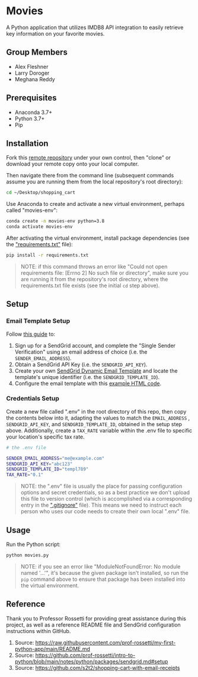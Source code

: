 # Movies

A Python application that utilizes IMDB8 API integration to easily retrieve key information on your favorite movies.

## Group Members
* Alex Fleshner
* Larry Doroger
* Meghana Reddy

## Prerequisites

  + Anaconda 3.7+
  + Python 3.7+
  + Pip

## Installation

Fork this [remote repository](https://github.com/larrydor/Movies) under your own control, then "clone" or download your remote copy onto your local computer.

Then navigate there from the command line (subsequent commands assume you are running them from the local repository's root directory):

```sh
cd ~/Desktop/shopping_cart
```
Use Anaconda to create and activate a new virtual environment, perhaps called "movies-env":

```sh
conda create -n movies-env python=3.8
conda activate movies-env
```

After activating the virtual environment, install package dependencies (see the ["requirements.txt"](/requirements.txt) file):

```sh
pip install -r requirements.txt
```

> NOTE: if this command throws an error like "Could not open requirements file: [Errno 2] No such file or directory", make sure you are running it from the repository's root directory, where the requirements.txt file exists (see the initial `cd` step above).

## Setup

### Email Template Setup

Follow [this guide](https://github.com/prof-rossetti/intro-to-python/blob/master/notes/python/packages/sendgrid.md) to:
  1) Sign up for a SendGrid account, and complete the "Single Sender Verification" using an email address of choice (i.e. the `SENDER_EMAIL_ADDRESS`).
  2) Obtain a SendGrid API Key (i.e. the `SENDGRID_API_KEY`).
  3) Create your own [SendGrid Dynamic Email Template](https://sendgrid.com/dynamic_templates) and locate the template's unique identifier (i.e. the `SENDGRID_TEMPLATE_ID`).
  4) Configure the email template with this [example HTML code](https://github.com/larrydor/shopping_cart/blob/main/email_template.html).

### Credentials Setup

Create a new file called ".env" in the root directory of this repo, then copy the contents below into it, adapting the values to match the `EMAIL_ADDRESS` , `SENDGRID_API_KEY`, and `SENDGRID_TEMPLATE_ID`, obtained in the setup step above. Additionally, create a `TAX_RATE` variable within the .env file to specific your location's specific tax rate.

```sh
# the .env file

SENDER_EMAIL_ADDRESS="me@example.com"
SENDGRID_API_KEY="abc123"
SENDGRID_TEMPLATE_ID="templ789"
TAX_RATE="0.1"
```

> NOTE: the ".env" file is usually the place for passing configuration options and secret credentials, so as a best practice we don't upload this file to version control (which is accomplished via a corresponding entry in the [".gitignore"](/.gitignore) file). This means we need to instruct each person who uses our code needs to create their own local ".env" file.

## Usage

Run the Python script:

```py
python movies.py
```

> NOTE: if you see an error like "ModuleNotFoundError: No module named '...'", it's because the given package isn't installed, so run the `pip` command above to ensure that package has been installed into the virtual environment.

## Reference
Thank you to Professor Rossetti for providing great assistance during this project, as well as a reference README file and SendGrid configuration instructions within GitHub.
1. Source: https://raw.githubusercontent.com/prof-rossetti/my-first-python-app/main/README.md
1. Source: https://github.com/prof-rossetti/intro-to-python/blob/main/notes/python/packages/sendgrid.md#setup
1. Source: https://github.com/s2t2/shopping-cart-with-email-receipts